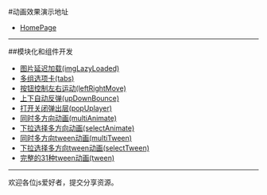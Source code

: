 #动画效果演示地址
+ [HomePage](https://caoxiaohan.github.io/animate/)

***

##模块化和组件开发
+ [图片延迟加载(imgLazyLoaded)](https://caoxiaohan.github.io/animate/imageLazyLoaded)
+ [多组选项卡(tabs)](https://caoxiaohan.github.io/animate/tabs)
+ [按钮控制左右运动(leftRightMove)](https://caoxiaohan.github.io/animate/leftRightMove)
+ [上下自动反弹(upDownBounce)](https://caoxiaohan.github.io/animate/upDownBounce)
+ [打开关闭弹出层(popUplayer)](https://caoxiaohan.github.io/animate/popUpLayer)
+ [同时多方向动画(multiAnimate)](https://caoxiaohan.github.io/animate/multiAnimate)
+ [下拉选择多方向动画(selectAnimate)](https://caoxiaohan.github.io/animate/selectAnimate)
+ [同时多方向tween动画(multiTween)](https://caoxiaohan.github.io/animate/multiTween)
+ [下拉选择多方向tween动画(selectTween)](https://caoxiaohan.github.io/animate/selectTween)
+ [完整的31种tween动画(tween)](https://caoxiaohan.github.io/animate/tween)
***

欢迎各位js爱好者，提交分享资源。
